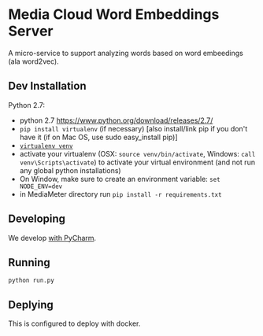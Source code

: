 Media Cloud Word Embeddings Server
==================================

A micro-service to support analyzing words based on word embeedings (ala word2vec).

Dev Installation
----------------

Python 2.7:
 * python 2.7 https://www.python.org/download/releases/2.7/
 * `pip install virtualenv` (if necessary) [also install/link pip if you don't have it (if on Mac OS, use sudo easy_install pip)]
 * [`virtualenv venv`](https://virtualenv.pypa.io/en/stable/)
 * activate your virtualenv (OSX: `source venv/bin/activate`, Windows: `call venv\Scripts\activate`) to activate your virtual environment (and not run any global python installations)
 * On Window, make sure to create an environment variable: `set NODE_ENV=dev`
 * in MediaMeter directory run `pip install -r requirements.txt` 
 
Developing
----------

We develop [with PyCharm](https://www.jetbrains.com/pycharm/).

Running
-------

`python run.py`

Deplying
--------

This is configured to deploy with docker.
